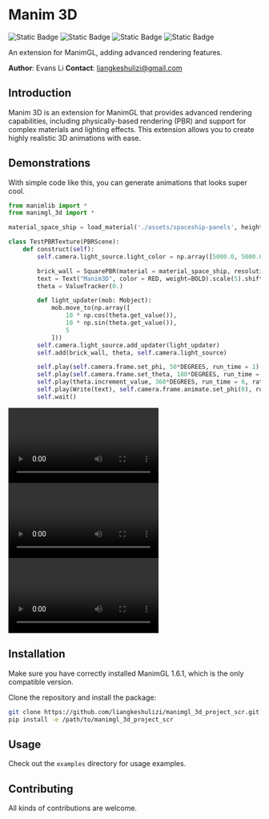 # Manim 3D

![Static Badge](https://img.shields.io/badge/license-MIT-red) ![Static Badge](https://img.shields.io/badge/language-Python-blue) ![Static Badge](https://img.shields.io/badge/author-Evans_Li-yellow) ![Static Badge](https://img.shields.io/badge/status-work_in_progress-orange)

An extension for ManimGL, adding advanced rendering features.

**Author**: Evans Li
**Contact**: liangkeshulizi@gmail.com

## Introduction

Manim 3D is an extension for ManimGL that provides advanced rendering capabilities, including physically-based rendering (PBR) and support for complex materials and lighting effects. This extension allows you to create highly realistic 3D animations with ease.

## Demonstrations

With simple code like this, you can generate animations that looks super cool.

```python
from manimlib import *
from manimgl_3d import *

material_space_ship = load_material('./assets/spaceship-panels', height_scale = 0.5)

class TestPBRTexture(PBRScene):
    def construct(self):
        self.camera.light_source.light_color = np.array([5000.0, 5000.0, 5000.0])

        brick_wall = SquarePBR(material = material_space_ship, resolution = (1024, 1024)).scale(5)
        text = Text("Manim3D", color = RED, weight=BOLD).scale(5).shift(OUT * 1.0).rotate(180*DEGREES,axis=IN).apply_depth_test()
        theta = ValueTracker(0.)

        def light_updater(mob: Mobject):
            mob.move_to(np.array([
                10 * np.cos(theta.get_value()),
                10 * np.sin(theta.get_value()),
                5
            ]))
        self.camera.light_source.add_updater(light_updater)
        self.add(brick_wall, theta, self.camera.light_source)

        self.play(self.camera.frame.set_phi, 50*DEGREES, run_time = 1)
        self.play(self.camera.frame.set_theta, 180*DEGREES, run_time = 3)
        self.play(theta.increment_value, 360*DEGREES, run_time = 6, rate_func = linear)
        self.play(Write(text), self.camera.frame.animate.set_phi(0), run_time = 2)
        self.wait()
```

![](assets/videos/TestPBRTexture.mp4)
![](assets/videos/TestPBRTexture2.mp4)
![](assets/videos/TestPBRTexture3.mp4)

## Installation

Make sure you have correctly installed ManimGL 1.6.1, which is the only compatible version.

Clone the repository and install the package:

```sh
git clone https://github.com/liangkeshulizi/manimgl_3d_project_scr.git
pip install -e /path/to/manimgl_3d_project_scr
```

## Usage

Check out the `examples` directory for usage examples.

## Contributing

All kinds of contributions are welcome.
